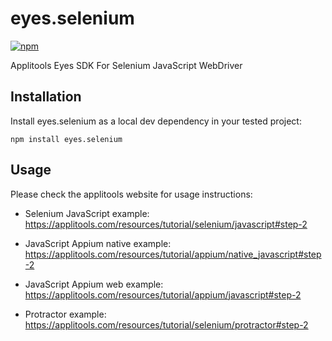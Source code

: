 eyes.selenium
=============

[![npm](https://img.shields.io/npm/v/eyes.selenium.svg?style=for-the-badge)](https://www.npmjs.com/package/eyes.selenium)

Applitools Eyes SDK For Selenium JavaScript WebDriver

## Installation

Install eyes.selenium as a local dev dependency in your tested project:

    npm install eyes.selenium

## Usage

Please check the applitools website for usage instructions:

- Selenium JavaScript example: https://applitools.com/resources/tutorial/selenium/javascript#step-2

- JavaScript Appium native example: https://applitools.com/resources/tutorial/appium/native_javascript#step-2

- JavaScript Appium web example: https://applitools.com/resources/tutorial/appium/javascript#step-2

- Protractor example: https://applitools.com/resources/tutorial/selenium/protractor#step-2
